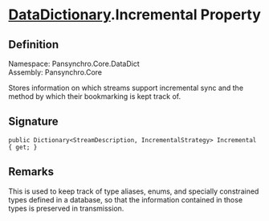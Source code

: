 # [DataDictionary](Pansynchro.Core.DataDict.DataDictionary.html).Incremental Property

## Definition

Namespace: Pansynchro.Core.DataDict<BR>
Assembly: Pansynchro.Core

Stores information on which streams support incremental sync and the method by which their bookmarking is kept track of.

## Signature
```
public Dictionary<StreamDescription, IncrementalStrategy> Incremental { get; }
```

## Remarks

This is used to keep track of type aliases, enums, and specially constrained types defined in a database, so that the information contained in those types is preserved in transmission.
